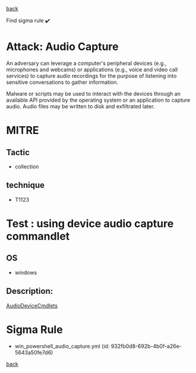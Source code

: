 
[back](../index.md)

Find sigma rule :heavy_check_mark: 

# Attack: Audio Capture 

An adversary can leverage a computer's peripheral devices (e.g., microphones and webcams) or applications (e.g., voice and video call services) to capture audio recordings for the purpose of listening into sensitive conversations to gather information.

Malware or scripts may be used to interact with the devices through an available API provided by the operating system or an application to capture audio. Audio files may be written to disk and exfiltrated later.

# MITRE
## Tactic
  - collection


## technique
  - T1123


# Test : using device audio capture commandlet
## OS
  - windows


## Description:
[AudioDeviceCmdlets](https://github.com/cdhunt/WindowsAudioDevice-Powershell-Cmdlet)


# Sigma Rule
 - win_powershell_audio_capture.yml (id: 932fb0d8-692b-4b0f-a26e-5643a50fe7d6)



[back](../index.md)

